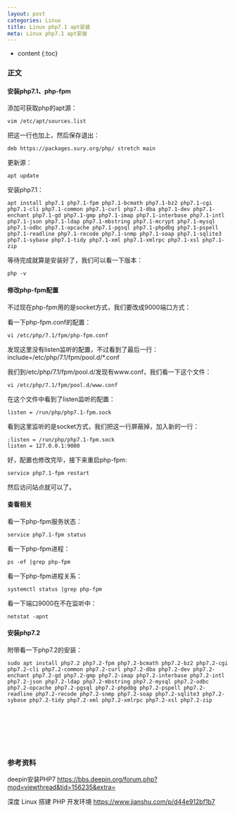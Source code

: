 ```yaml
---
layout: post
categories: Linux
title: Linux php7.1 apt安装
meta: Linux php7.1 apt安装
---
```

* content
{:toc}

### 正文

#### 安装php7.1、php-fpm

添加可获取php的apt源：
```
vim /etc/apt/sources.list
```

把这一行也加上，然后保存退出：
```
deb https://packages.sury.org/php/ stretch main
```

更新源：
```
apt update
```

安装php7.1：
```
apt install php7.1 php7.1-fpm php7.1-bcmath php7.1-bz2 php7.1-cgi php7.1-cli php7.1-common php7.1-curl php7.1-dba php7.1-dev php7.1-enchant php7.1-gd php7.1-gmp php7.1-imap php7.1-interbase php7.1-intl php7.1-json php7.1-ldap php7.1-mbstring php7.1-mcrypt php7.1-mysql php7.1-odbc php7.1-opcache php7.1-pgsql php7.1-phpdbg php7.1-pspell php7.1-readline php7.1-recode php7.1-snmp php7.1-soap php7.1-sqlite3 php7.1-sybase php7.1-tidy php7.1-xml php7.1-xmlrpc php7.1-xsl php7.1-zip
```

等待完成就算是安装好了，我们可以看一下版本：
```
php -v
```

#### 修改php-fpm配置

不过现在php-fpm用的是socket方式，我们要改成9000端口方式：

看一下php-fpm.conf的配置：
```
vi /etc/php/7.1/fpm/php-fpm.conf  
```
发现这里没有listen监听的配置，不过看到了最后一行： include=/etc/php/7.1/fpm/pool.d/*.conf

我们到/etc/php/7.1/fpm/pool.d/发现有www.conf，我们看一下这个文件：
```
vi /etc/php/7.1/fpm/pool.d/www.conf
```
在这个文件中看到了listen监听的配置：
```
listen = /run/php/php7.1-fpm.sock
```
看到这里监听的是socket方式，我们把这一行屏蔽掉，加入新的一行：
```
;listen = /run/php/php7.1-fpm.sock
listen = 127.0.0.1:9000
```

好，配置也修改完毕，接下来重启php-fpm:
```
service php7.1-fpm restart
```

然后访问站点就可以了。

#### 查看相关

看一下php-fpm服务状态：
```
service php7.1-fpm status
```

看一下php-fpm进程：
```
ps -ef |grep php-fpm
```

看一下php-fpm进程关系：
```
systemctl status |grep php-fpm
```

看一下端口9000在不在监听中：
```
netstat -apnt 
```

#### 安装php7.2

附带看一下php7.2的安装：
```
sudo apt install php7.2 php7.2-fpm php7.2-bcmath php7.2-bz2 php7.2-cgi php7.2-cli php7.2-common php7.2-curl php7.2-dba php7.2-dev php7.2-enchant php7.2-gd php7.2-gmp php7.2-imap php7.2-interbase php7.2-intl php7.2-json php7.2-ldap php7.2-mbstring php7.2-mysql php7.2-odbc php7.2-opcache php7.2-pgsql php7.2-phpdbg php7.2-pspell php7.2-readline php7.2-recode php7.2-snmp php7.2-soap php7.2-sqlite3 php7.2-sybase php7.2-tidy php7.2-xml php7.2-xmlrpc php7.2-xsl php7.2-zip
```

<br/><br/><br/><br/><br/>
### 参考资料

deepin安装PHP7  <https://bbs.deepin.org/forum.php?mod=viewthread&tid=156235&extra=>

深度 Linux 搭建 PHP 开发环境 <https://www.jianshu.com/p/d44e912bf1b7>

